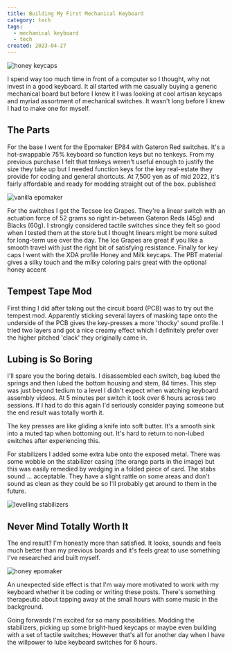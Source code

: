 ```yaml
---
title: Building My First Mechanical Keyboard
category: tech
tags:
  - mechanical keyboard
  - tech
created: 2023-04-27
---
```


![honey keycaps](https://melon-sour-blog-images.s3.amazonaws.com/20220701-honey-keycaps.jpeg)

I spend way too much time in front of a computer so I thought, why not invest in a good keyboard. It all started with me casually buying a generic mechanical board but before I knew it I was looking at cool artisan keycaps and myriad assortment of mechanical switches. It wasn't long before I knew I had to make one for myself.

## The Parts

For the base I went for the Epomaker EP84 with Gateron Red switches. It's a hot-swappable 75% keyboard so function keys but no tenkeys. From my previous purchase I felt that tenkeys weren't useful enough to justify the size they take up but I needed function keys for the key real-estate they provide for coding and general shortcuts. At 7,500 yen as of mid 2022, it's fairly affordable and ready for modding straight out of the box.
published

![vanilla epomaker](https://melon-sour-blog-images.s3.amazonaws.com/20220701-vanilla-epomaker.jpeg)

For the switches I got the Tecsee Ice Grapes. They're a linear switch with an actuation force of 52 grams so right in-between Gateron Reds (45g) and Blacks (60g). I strongly considered tactile switches since they felt so good when I tested them at the store but I thought linears might be more suited for long-term use over the day. The Ice Grapes are great if you like a smooth travel with just the right bit of satisfying resistance.
Finally for key caps I went with the XDA profile Honey and Milk keycaps. The PBT material gives a silky touch and the milky coloring pairs great with the optional honey accent

## Tempest Tape Mod

First thing I did after taking out the circuit board (PCB) was to try out the tempest mod. Apparently sticking several layers of masking tape onto the underside of the PCB gives the key-presses a more 'thocky' sound profile. I tried two layers and got a nice creamy effect which I definitely prefer over the higher pitched 'clack' they originally came in.

## Lubing is So Boring

I'll spare you the boring details. I disassembled each switch, bag lubed the springs and then lubed the bottom housing and stem, 84 times. This step was just beyond tedium to a level I didn't expect when watching keyboard assembly videos. At 5 minutes per switch it took over 6 hours across two sessions. If I had to do this again I'd seriously consider paying someone but the end result was totally worth it.

The key presses are like gliding a knife into soft butter. It's a smooth sink into a muted tap when bottoming out. It's hard to return to non-lubed switches after experiencing this.

For stabilizers I added some extra lube onto the exposed metal. There was some wobble on the stabilizer casing (the orange parts in the image) but this was easily remedied by wedging in a folded piece of card. The stabs sound … acceptable. They have a slight rattle on some areas and don't sound as clean as they could be so I'll probably get around to them in the future.

![levelling stabilizers](https://melon-sour-blog-images.s3.amazonaws.com/20220701-levelling-stabilizers.jpeg)

## Never Mind Totally Worth It

The end result? I'm honestly more than satisfied. It looks, sounds and feels much better than my previous boards and it's feels great to use something I've researched and built myself.

![honey epomaker](https://melon-sour-blog-images.s3.amazonaws.com/20220701-honey-epomaker.jpeg)

An unexpected side effect is that I'm way more motivated to work with my keyboard whether it be coding or writing these posts. There's something therapeutic about tapping away at the small hours with some music in the background.

Going forwards I'm excited for so many possibilities. Modding the stabilizers, picking up some bright-hued keycaps or maybe even building with a set of tactile switches; However that's all for another day when I have the willpower to lube keyboard switches for 6 hours.
